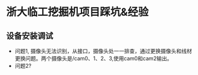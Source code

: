 # 浙大临工挖掘机项目踩坑&经验
## 设备安装调试

- 问题1, 摄像头无法识别，从接口，摄像头处一一排查，通过更换摄像头和线材更换问题。两个摄像头是/cam0、1、2、3,使用cam0和cam2输出。
- 问题2?
